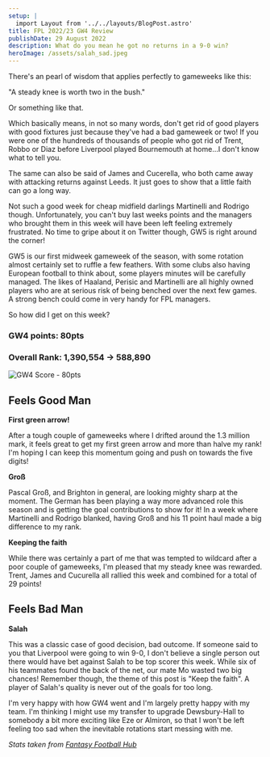 ```yaml
---
setup: | 
  import Layout from '../../layouts/BlogPost.astro'
title: FPL 2022/23 GW4 Review
publishDate: 29 August 2022
description: What do you mean he got no returns in a 9-0 win?
heroImage: /assets/salah_sad.jpeg
---
```


There's an pearl of wisdom that applies perfectly to gameweeks like this:

"A steady knee is worth two in the bush."

Or something like that.

Which basically means, in not so many words, don't get rid of good players with good fixtures just because they've had a bad gameweek or two! If you were one of the hundreds of thousands of people who got rid of Trent, Robbo or Diaz before Liverpool played Bournemouth at home...I don't know what to tell you.

The same can also be said of James and Cucerella, who both came away with attacking returns against Leeds. It just goes to show that a little faith can go a long way.

Not such a good week for cheap midfield darlings Martinelli and Rodrigo though. Unfortunately, you can't buy last weeks points and the managers who brought them in this week will have been left feeling extremely frustrated. No time to gripe about it on Twitter though, GW5 is right around the corner!

GW5 is our first midweek gameweek of the season, with some rotation almost certainly set to ruffle a few feathers. With some clubs also having European football to think about, some players minutes will be carefully managed. The likes of Haaland, Perisic and Martinelli are all highly owned players who are at serious risk of being benched over the next few games. A strong bench could come in very handy for FPL managers.

So how did I get on this week?

### GW4 points: 80pts
### Overall Rank: 1,390,554 -> 588,890

![GW4 Score - 80pts](/assets/22_23_gw4.jpg)

## Feels Good Man

**First green arrow!**

After a tough couple of gameweeks where I drifted around the 1.3 million mark, it feels great to get my first green arrow and more than halve my rank! I'm hoping I can keep this momentum going and push on towards the five digits!

**Groß**

Pascal Groß, and Brighton in general, are looking mighty sharp at the moment. The German has been playing a way more advanced role this season and is getting the goal contributions to show for it! In a week where Martinelli and Rodrigo blanked, having Groß and his 11 point haul made a big difference to my rank.

**Keeping the faith**

While there was certainly a part of me that was tempted to wildcard after a poor couple of gameweeks, I'm pleased that my steady knee was rewarded. Trent, James and Cucurella all rallied this week and combined for a total of 29 points!

## Feels Bad Man

**Salah**

This was a classic case of good decision, bad outcome. If someone said to you that Liverpool were going to win 9-0, I don't believe a single person out there would have bet against Salah to be top scorer this week. While six of his teammates found the back of the net, our mate Mo wasted two big chances! Remember though, the theme of this post is "Keep the faith". A player of Salah's quality is never out of the goals for too long.

I'm very happy with how GW4 went and I'm largely pretty happy with my team. I'm thinking I might use my transfer to upgrade Dewsbury-Hall to somebody a bit more exciting like Eze or Almiron, so that I won't be left feeling too sad when the inevitable rotations start messing with me.

*Stats taken from [Fantasy Football Hub](https://www.fantasyfootballhub.co.uk/)*

